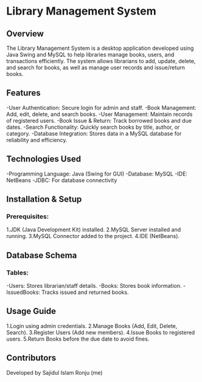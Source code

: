 # Library Management System
## Overview
The Library Management System is a desktop application developed using Java Swing and MySQL to help libraries manage books, users, and transactions efficiently. The system allows librarians to add, update, delete, and search for books, as well as manage user records and issue/return books.
## Features
-User Authentication: Secure login for admin and staff.
-Book Management: Add, edit, delete, and search books.
-User Management: Maintain records of registered users.
-Book Issue & Return: Track borrowed books and due dates.
-Search Functionality: Quickly search books by title, author, or category.
-Database Integration: Stores data in a MySQL database for reliability and efficiency.
## Technologies Used
-Programming Language: Java (Swing for GUI)
-Database: MySQL
-IDE: NetBeans 
-JDBC: For database connectivity
## Installation & Setup
### Prerequisites:
 1.JDK (Java Development Kit) installed.
 2.MySQL Server installed and running.
 3.MySQL Connector added to the project.
 4.IDE (NetBeans).
 ## Database Schema
 ### Tables:
 -Users: Stores librarian/staff details.
 -Books: Stores book information.
 -IssuedBooks: Tracks issued and returned books.
 ## Usage Guide
 1.Login using admin credentials.
 2.Manage Books (Add, Edit, Delete, Search).
 3.Register Users (Add new members).
 4.Issue Books to registered users.
 5.Return Books before the due date to avoid fines.
 ## Contributors
 Developed by Sajidul Islam Ronju (me)
